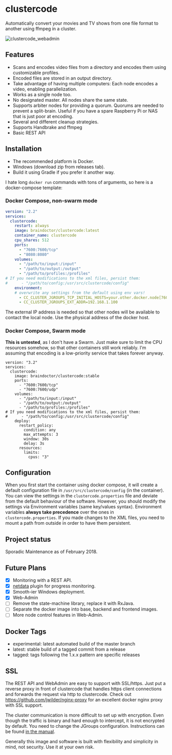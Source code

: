 # clustercode

Automatically convert your movies and TV shows from one file format to another using ffmpeg in a cluster.

![clustercode_webadmin](https://user-images.githubusercontent.com/12159026/31952107-193afa02-b8e0-11e7-9f88-8d3d20e0d84c.png)

## Features

* Scans and encodes video files from a directory and encodes them using customizable profiles.
* Encoded files are stored in an output directory.
* Take advantage of having multiple computers: Each node encodes a video, enabling parallelization.
* Works as a single node too.
* No designated master. All nodes share the same state.
* Supports arbiter nodes for providing a quorum. Quorums are needed to prevent a split-brain. Useful if you
have a spare Raspberry Pi or NAS that is just poor at encoding.
* Several and different cleanup strategies.
* Supports Handbrake and ffmpeg
* Basic REST API

## Installation

* The recommended platform is Docker.
* Windows (download zip from releases tab).
* Build it using Gradle if you prefer it another way.

I hate long `docker run` commands with tons of arguments, so here is a docker-compose template:

### Docker Compose, non-swarm mode

```yaml
version: "2.2"
services:
  clustercode:
    restart: always
    image: braindoctor/clustercode:latest
    container_name: clustercode
    cpu_shares: 512
    ports:
      - "7600:7600/tcp"
      - "8080:8080"
    volumes:
      - "/path/to/input:/input"
      - "/path/to/output:/output"
      - "/path/to/profiles:/profiles"
# If you need modifications to the xml files, persist them:
#      - "/path/to/config:/usr/src/clustercode/config"
    environment:
    # overwrite any settings from the default using env vars!
      - CC_CLUSTER_JGROUPS_TCP_INITIAL_HOSTS=your.other.docker.node[7600],another.one[7600]
      - CC_CLUSTER_JGROUPS_EXT_ADDR=192.168.1.100
```
The external IP address is needed so that other nodes will be available to
contact the local node. Use the physical address of the docker host.

### Docker Compose, Swarm mode

**This is untested**, as I don't have a Swarm. Just make sure to limit the CPU
resources somehow, so that other containers still work reliably. I'm assuming that
encoding is a low-priority service that takes forever anyway.
```
version: "3.2"
services:
  clustercode:
    image: braindoctor/clustercode:stable
    ports:
      - "7600:7600/tcp"
      - "7600:7600/udp"
    volumes:
      - "/path/to/input:/input"
      - "/path/to/output:/output"
      - "/path/to/profiles:/profiles"
# If you need modifications to the xml files, persist them:
#      - "/path/to/config:/usr/src/clustercode/config"
    deploy:
      restart_policy:
        condition: any
        max_attempts: 3
        window: 30s
        delay: 3s
      resources:
        limits:
          cpus: "3"
```

## Configuration

When you first start the container using docker compose, it will create a default configuration
file in `/usr/src/clustercode/config` (in the container). You can view the settings in the
`clustercode.properties` file and deviate from the default behaviour of the software. However, you should
modify the settings via Environment variables (same key/values syntax). Environment variables **always take precedence**
over the ones in `clustercode.properties`. If you made changes to the XML files, you need to mount a path from outside
in order to have them persistent.

## Project status

Sporadic Maintenance as of February 2018.

## Future Plans

- [x] Monitoring with a REST API.
- [x] [netdata](https://my-netdata.io/) plugin for progress monitoring.
- [x] Smooth-ier Windows deployment.
- [x] Web-Admin
- [ ] Remove the state-machine library, replace it with RxJava.
- [ ] Separate the docker image into base, backend and frontend images.
- [ ] More node control features in Web-Admin.

## Docker Tags

* experimental: latest automated build of the master branch
* latest: stable build of a tagged commit from a release
* tagged: tags following the 1.x.x pattern are specific releases

## SSL

The REST API and WebAdmin are easy to support with SSL/https. Just put a reverse proxy in front of clustercode
that handles https client connections and forwards the request via http to clustercode.
Check out https://github.com/jwilder/nginx-proxy for an excellent docker nginx proxy with SSL support.

The cluster communication is more difficult to set up with encryption. Even though the
traffic is binary and hard enough to intercept, it is not encrypted by default. You need
to change the JGroups configuration. Instructions can be found
[in the manual](http://jgroups.org/manual4/index.html#Security).

Generally this image and software is built with flexibility and simplicity in mind, not security.
Use it at your own risk.
